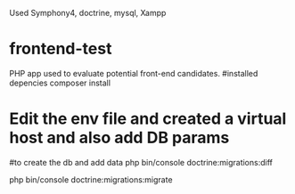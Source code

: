 Used Symphony4, doctrine, mysql, Xampp
# frontend-test
PHP app used to evaluate potential front-end candidates.
#installed depencies
composer install
# Edit the env file and created a virtual host and also add DB params

#to create the db and add data
php bin/console doctrine:migrations:diff

php bin/console doctrine:migrations:migrate



